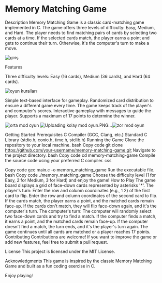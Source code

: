# Memory Matching Game
Description
Memory Matching Game is a classic card-matching game implemented in C. The game offers three levels of difficulty: Easy, Medium, and Hard. The player needs to find matching pairs of cards by selecting two cards at a time. If the selected cards match, the player earns a point and gets to continue their turn. Otherwise, it's the computer's turn to make a move.

![giriş](https://github.com/akeylmz/Card_Matching_Game/assets/97607813/b126d1f3-4682-4cb2-b8df-ddd7268fdacd)

Features

Three difficulty levels: Easy (16 cards), Medium (36 cards), and Hard (64 cards).

![oyun kuralları](https://github.com/akeylmz/Card_Matching_Game/assets/97607813/7ee31f0d-66c6-42c6-8047-8823198bbff7)

Simple text-based interface for gameplay.
Randomized card distribution to ensure a different game every time.
The game keeps track of the player's and computer's scores.
Interactive gameplay with messages to guide the player.
Supports a maximum of 17 points to determine the winner.


![orta mod oyun](https://github.com/akeylmz/Card_Matching_Game/assets/97607813/82e5613a-4ae1-4ff5-904f-7e041dc0ff3a)
![Uploading kolay mod oyun.PNG…]()![zor mod oyun](https://github.com/akeylmz/Card_Matching_Game/assets/97607813/bcc16128-d206-4c48-93f6-c836047e49df)


Getting Started
Prerequisites
C Compiler (GCC, Clang, etc.)
Standard C Library (stdio.h, conio.h, time.h, stdlib.h)
Running the Game
Clone the repository to your local machine.
bash
Copy code
git clone https://github.com/your-username/memory-matching-game.git
Navigate to the project directory.
bash
Copy code
cd memory-matching-game
Compile the source code using your preferred C compiler.
css

Copy code
gcc main.c -o memory_matching_game
Run the executable file.
bash
Copy code
./memory_matching_game
Choose the difficulty level (1 for Easy, 2 for Medium, 3 for Hard) and enjoy the game!
How to Play
The game board displays a grid of face-down cards represented by asterisks '*'.
The player's turn:
Enter the row and column coordinates (e.g., 1 2) of the first card to flip.
Enter the row and column coordinates of the second card to flip.
If the cards match, the player earns a point, and the matched cards remain face-up.
If the cards don't match, they will flip face-down again, and it's the computer's turn.
The computer's turn:
The computer will randomly select two face-down cards and try to find a match.
If the computer finds a match, it earns a point, and the matched cards remain face-up.
If the computer doesn't find a match, the turn ends, and it's the player's turn again.
The game continues until all cards are matched or a player reaches 17 points.
Contributing
Contributions are welcome! If you want to improve the game or add new features, feel free to submit a pull request.

License
This project is licensed under the MIT License.

Acknowledgments
This game is inspired by the classic Memory Matching Game and built as a fun coding exercise in C.

Enjoy playing!
